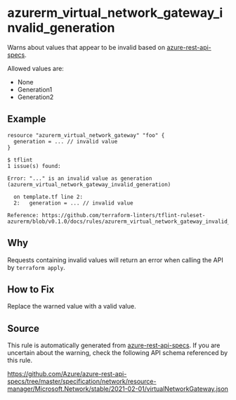 <!--- This file generated by `tools/apispec-rule-gen/main.go`. DO NOT EDIT --->

# azurerm_virtual_network_gateway_invalid_generation

Warns about values that appear to be invalid based on [azure-rest-api-specs](https://github.com/Azure/azure-rest-api-specs).

Allowed values are:
- None
- Generation1
- Generation2

## Example

```hcl
resource "azurerm_virtual_network_gateway" "foo" {
  generation = ... // invalid value
}
```

```
$ tflint
1 issue(s) found:

Error: "..." is an invalid value as generation (azurerm_virtual_network_gateway_invalid_generation)

  on template.tf line 2:
  2:   generation = ... // invalid value

Reference: https://github.com/terraform-linters/tflint-ruleset-azurerm/blob/v0.1.0/docs/rules/azurerm_virtual_network_gateway_invalid_generation.md

```

## Why

Requests containing invalid values will return an error when calling the API by `terraform apply`.

## How to Fix

Replace the warned value with a valid value.

## Source

This rule is automatically generated from [azure-rest-api-specs](https://github.com/Azure/azure-rest-api-specs). If you are uncertain about the warning, check the following API schema referenced by this rule.

https://github.com/Azure/azure-rest-api-specs/tree/master/specification/network/resource-manager/Microsoft.Network/stable/2021-02-01/virtualNetworkGateway.json
